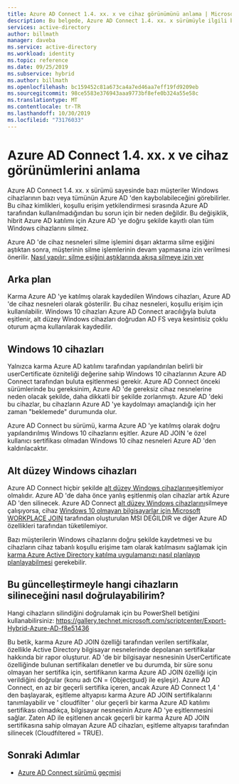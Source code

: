 ```yaml
---
title: Azure AD Connect 1.4. xx. x ve cihaz görünümünü anlama | Microsoft Docs
description: Bu belgede, Azure AD Connect 1.4. xx. x sürümüyle ilgili bir sorun açıklanmaktadır
services: active-directory
author: billmath
manager: daveba
ms.service: active-directory
ms.workload: identity
ms.topic: reference
ms.date: 09/25/2019
ms.subservice: hybrid
ms.author: billmath
ms.openlocfilehash: bc159452c81a673ca4a7ed46aa7eff19fd9209eb
ms.sourcegitcommit: 98ce5583e376943aaa9773bf8efe0b324a55e58c
ms.translationtype: MT
ms.contentlocale: tr-TR
ms.lasthandoff: 10/30/2019
ms.locfileid: "73176033"
---
```

# <a name="understanding-azure-ad-connect-14xxx-and-device-disappearance"></a>Azure AD Connect 1.4. xx. x ve cihaz görünümlerini anlama
Azure AD Connect 1.4. xx. x sürümü sayesinde bazı müşteriler Windows cihazlarının bazı veya tümünün Azure AD 'den kaybolabileceğini görebilirler. Bu cihaz kimlikleri, koşullu erişim yetkilendirmesi sırasında Azure AD tarafından kullanılmadığından bu sorun için bir neden değildir. Bu değişiklik, hibrit Azure AD katılımı için Azure AD 'ye doğru şekilde kayıtlı olan tüm Windows cihazlarını silmez.

Azure AD 'de cihaz nesneleri silme işlemini dışarı aktarma silme eşiğini aştıktan sonra, müşterinin silme işlemlerinin devam yapmasına izin verilmesi önerilir. [Nasıl yapılır: silme eşiğini aştıklarında akışa silmeye izin ver](how-to-connect-sync-feature-prevent-accidental-deletes.md)

## <a name="background"></a>Arka plan
Karma Azure AD 'ye katılmış olarak kaydedilen Windows cihazları, Azure AD 'de cihaz nesneleri olarak gösterilir. Bu cihaz nesneleri, koşullu erişim için kullanılabilir. Windows 10 cihazları Azure AD Connect aracılığıyla buluta eşitlenir, alt düzey Windows cihazları doğrudan AD FS veya kesintisiz çoklu oturum açma kullanılarak kaydedilir.

## <a name="windows-10-devices"></a>Windows 10 cihazları
Yalnızca karma Azure AD katılımı tarafından yapılandırılan belirli bir userCertificate özniteliği değerine sahip Windows 10 cihazlarının Azure AD Connect tarafından buluta eşitlenmesi gerekir. Azure AD Connect önceki sürümlerinde bu gereksinim, Azure AD 'de gereksiz cihaz nesnelerine neden olacak şekilde, daha dikkatli bir şekilde zorlanmıştı. Azure AD 'deki bu cihazlar, bu cihazların Azure AD 'ye kaydolmayı amaçlandığı için her zaman "beklemede" durumunda olur. 

Azure AD Connect bu sürümü, karma Azure AD 'ye katılmış olarak doğru yapılandırılmış Windows 10 cihazlarını eşitler. Azure AD JOIN 'e özel kullanıcı sertifikası olmadan Windows 10 cihaz nesneleri Azure AD 'den kaldırılacaktır.

## <a name="down-level-windows-devices"></a>Alt düzey Windows cihazları
Azure AD Connect hiçbir şekilde [alt düzey Windows cihazlarını](../devices/hybrid-azuread-join-plan.md#windows-down-level-devices)eşitlemiyor olmalıdır. Azure AD 'de daha önce yanlış eşitlenmiş olan cihazlar artık Azure AD 'den silinecek. Azure AD Connect [alt düzey Windows cihazlarını](../devices/hybrid-azuread-join-plan.md#windows-down-level-devices)silmeye çalışıyorsa, cihaz [Windows 10 olmayan bilgisayarlar için Microsoft WORKPLACE JOIN](https://www.microsoft.com/download/details.aspx?id=53554) tarafından oluşturulan MSI DEĞILDIR ve diğer Azure AD özellikleri tarafından tüketilemiyor.

Bazı müşterilerin Windows cihazlarını doğru şekilde kaydetmesi ve bu cihazların cihaz tabanlı koşullu erişime tam olarak katılmasını sağlamak için [karma Azure Active Directory katılma uygulamanızı nasıl planlayıp planlayabilmesi](../devices/hybrid-azuread-join-plan.md) gerekebilir. 

## <a name="how-can-i-verify-which-devices-are-deleted-with-this-update"></a>Bu güncelleştirmeyle hangi cihazların silineceğini nasıl doğrulayabilirim?

Hangi cihazların silindiğini doğrulamak için bu PowerShell betiğini kullanabilirsiniz: https://gallery.technet.microsoft.com/scriptcenter/Export-Hybrid-Azure-AD-f8e51436

Bu betik, karma Azure AD JOIN özelliği tarafından verilen sertifikalar, özellikle Active Directory bilgisayar nesnelerinde depolanan sertifikalar hakkında bir rapor oluşturur.
AD 'de bir bilgisayar nesnesinin UserCertificate özelliğinde bulunan sertifikaları denetler ve bu durumda, bir süre sonu olmayan her sertifika için, sertifikanın karma Azure AD JOIN özelliği için verildiğini doğrular (konu adı CN = {Objectguıd} ile eşleşir).
Azure AD Connect, en az bir geçerli sertifika içeren, ancak Azure AD Connect 1,4 ' den başlayarak, eşitleme altyapısı karma Azure AD JOIN sertifikalarını tanımlayabilir ve ' cloudfilter ' olur geçerli bir karma Azure AD katılımı sertifikası olmadıkça, bilgisayar nesnesinin Azure AD 'ye eşitlenmesini sağlar.
Zaten AD ile eşitlenen ancak geçerli bir karma Azure AD JOIN sertifikasına sahip olmayan Azure AD cihazları, eşitleme altyapısı tarafından silinecek (Cloudfıltered = TRUE).

## <a name="next-steps"></a>Sonraki Adımlar
- [Azure AD Connect sürümü geçmişi](reference-connect-version-history.md)
